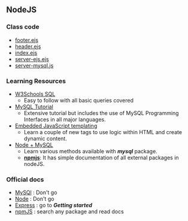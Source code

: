 ## NodeJS

### Class code
* [footer.ejs](./templates/footer.ejs)
* [header.ejs](./templates/header.ejs)
* [index.ejs](./templates/index.ejs)
* [server-ejs.ejs](./templates/server-ejs.ejs)
* [server-mysql.js](./server-mysql.ejs)

### Learning Resources
* [W3Schools SQL](https://www.w3schools.com/sql/)
    * Easy to follow with all basic queries covered
* [MySQL Tutorial](http://www.mysqltutorial.org/) 
    * Extensive tutorial but includes the use of MySQL Programming Interfaces in all major languages.
* [Embedded JavaScript templating](http://ejs.co/)
    * Learn a couple of new tags to use logic within HTML and create dynamic content.
* [Node + MySQL](https://www.npmjs.com/package/mysql)
    * Learn various methods available with ___mysql___ package.
    * [__npmjs__](https://www.npmjs.com): It has simple documentation of all external packages in nodeJS.

### Official docs
* [MySQl](https://www.mysql.com/) : Don't go
* [Node](https://nodejs.org/en/docs/) : Don't go
* [Express](https://expressjs.com/) : go to ___Getting started___
* [npmJS](https://www.npmjs.com/) : search any package and read docs